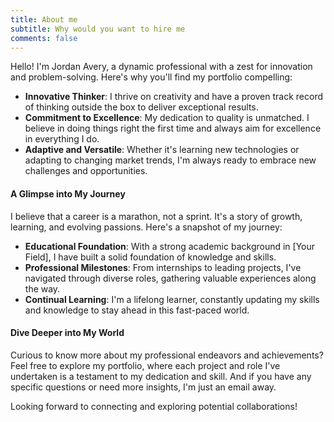 ```yaml
---
title: About me
subtitle: Why would you want to hire me
comments: false
---
```


Hello! I'm Jordan Avery, a dynamic professional with a zest for innovation and problem-solving. Here's why you'll find my portfolio compelling:

- **Innovative Thinker**: I thrive on creativity and have a proven track record of thinking outside the box to deliver exceptional results.
- **Commitment to Excellence**: My dedication to quality is unmatched. I believe in doing things right the first time and always aim for excellence in everything I do.
- **Adaptive and Versatile**: Whether it's learning new technologies or adapting to changing market trends, I'm always ready to embrace new challenges and opportunities.

#### A Glimpse into My Journey

I believe that a career is a marathon, not a sprint. It's a story of growth, learning, and evolving passions. Here's a snapshot of my journey:

- **Educational Foundation**: With a strong academic background in [Your Field], I have built a solid foundation of knowledge and skills.
- **Professional Milestones**: From internships to leading projects, I've navigated through diverse roles, gathering valuable experiences along the way.
- **Continual Learning**: I'm a lifelong learner, constantly updating my skills and knowledge to stay ahead in this fast-paced world.

#### Dive Deeper into My World

Curious to know more about my professional endeavors and achievements? Feel free to explore my portfolio, where each project and role I've undertaken is a testament to my dedication and skill. And if you have any specific questions or need more insights, I'm just an email away.

Looking forward to connecting and exploring potential collaborations!
